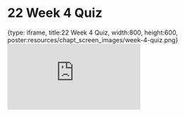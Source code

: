 # 22 Week 4 Quiz
 
{type: iframe, title:22 Week 4 Quiz, width:800, height:600, poster:resources/chapt_screen_images/week-4-quiz.png}
![](https://b7m.github.io/Regression_Models/no_toc/week-4-quiz.html)
 

 
